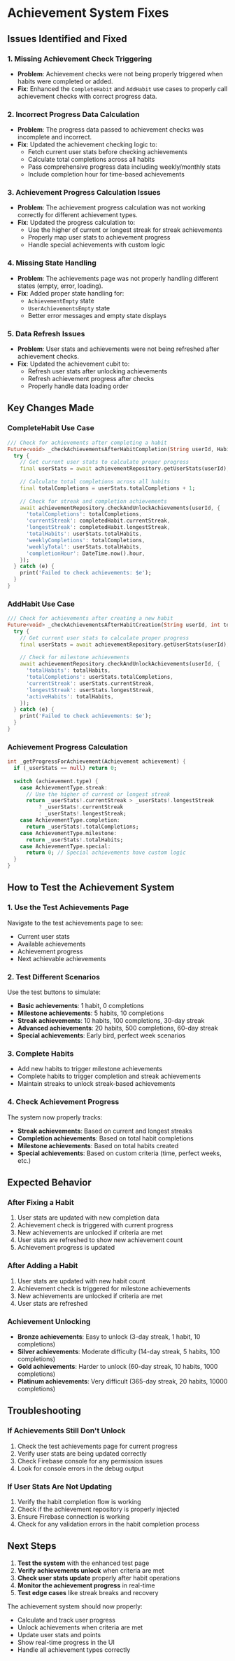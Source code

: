 # Achievement System Fixes

## Issues Identified and Fixed

### 1. **Missing Achievement Check Triggering**
- **Problem**: Achievement checks were not being properly triggered when habits were completed or added.
- **Fix**: Enhanced the `CompleteHabit` and `AddHabit` use cases to properly call achievement checks with correct progress data.

### 2. **Incorrect Progress Data Calculation**
- **Problem**: The progress data passed to achievement checks was incomplete and incorrect.
- **Fix**: Updated the achievement checking logic to:
  - Fetch current user stats before checking achievements
  - Calculate total completions across all habits
  - Pass comprehensive progress data including weekly/monthly stats
  - Include completion hour for time-based achievements

### 3. **Achievement Progress Calculation Issues**
- **Problem**: The achievement progress calculation was not working correctly for different achievement types.
- **Fix**: Updated the progress calculation to:
  - Use the higher of current or longest streak for streak achievements
  - Properly map user stats to achievement progress
  - Handle special achievements with custom logic

### 4. **Missing State Handling**
- **Problem**: The achievements page was not properly handling different states (empty, error, loading).
- **Fix**: Added proper state handling for:
  - `AchievementEmpty` state
  - `UserAchievementsEmpty` state
  - Better error messages and empty state displays

### 5. **Data Refresh Issues**
- **Problem**: User stats and achievements were not being refreshed after achievement checks.
- **Fix**: Updated the achievement cubit to:
  - Refresh user stats after unlocking achievements
  - Refresh achievement progress after checks
  - Properly handle data loading order

## Key Changes Made

### CompleteHabit Use Case
```dart
/// Check for achievements after completing a habit
Future<void> _checkAchievementsAfterHabitCompletion(String userId, Habit completedHabit) async {
  try {
    // Get current user stats to calculate proper progress
    final userStats = await achievementRepository.getUserStats(userId);
    
    // Calculate total completions across all habits
    final totalCompletions = userStats.totalCompletions + 1;
    
    // Check for streak and completion achievements
    await achievementRepository.checkAndUnlockAchievements(userId, {
      'totalCompletions': totalCompletions,
      'currentStreak': completedHabit.currentStreak,
      'longestStreak': completedHabit.longestStreak,
      'totalHabits': userStats.totalHabits,
      'weeklyCompletions': totalCompletions,
      'weeklyTotal': userStats.totalHabits,
      'completionHour': DateTime.now().hour,
    });
  } catch (e) {
    print('Failed to check achievements: $e');
  }
}
```

### AddHabit Use Case
```dart
/// Check for achievements after creating a new habit
Future<void> _checkAchievementsAfterHabitCreation(String userId, int totalHabits) async {
  try {
    // Get current user stats to calculate proper progress
    final userStats = await achievementRepository.getUserStats(userId);
    
    // Check for milestone achievements
    await achievementRepository.checkAndUnlockAchievements(userId, {
      'totalHabits': totalHabits,
      'totalCompletions': userStats.totalCompletions,
      'currentStreak': userStats.currentStreak,
      'longestStreak': userStats.longestStreak,
      'activeHabits': totalHabits,
    });
  } catch (e) {
    print('Failed to check achievements: $e');
  }
}
```

### Achievement Progress Calculation
```dart
int _getProgressForAchievement(Achievement achievement) {
  if (_userStats == null) return 0;
  
  switch (achievement.type) {
    case AchievementType.streak:
      // Use the higher of current or longest streak
      return _userStats!.currentStreak > _userStats!.longestStreak 
          ? _userStats!.currentStreak 
          : _userStats!.longestStreak;
    case AchievementType.completion:
      return _userStats!.totalCompletions;
    case AchievementType.milestone:
      return _userStats!.totalHabits;
    case AchievementType.special:
      return 0; // Special achievements have custom logic
  }
}
```

## How to Test the Achievement System

### 1. **Use the Test Achievements Page**
Navigate to the test achievements page to see:
- Current user stats
- Available achievements
- Achievement progress
- Next achievable achievements

### 2. **Test Different Scenarios**
Use the test buttons to simulate:
- **Basic achievements**: 1 habit, 0 completions
- **Milestone achievements**: 5 habits, 10 completions
- **Streak achievements**: 10 habits, 100 completions, 30-day streak
- **Advanced achievements**: 20 habits, 500 completions, 60-day streak
- **Special achievements**: Early bird, perfect week scenarios

### 3. **Complete Habits**
- Add new habits to trigger milestone achievements
- Complete habits to trigger completion and streak achievements
- Maintain streaks to unlock streak-based achievements

### 4. **Check Achievement Progress**
The system now properly tracks:
- **Streak achievements**: Based on current and longest streaks
- **Completion achievements**: Based on total habit completions
- **Milestone achievements**: Based on total habits created
- **Special achievements**: Based on custom criteria (time, perfect weeks, etc.)

## Expected Behavior

### After Fixing a Habit
1. User stats are updated with new completion data
2. Achievement check is triggered with current progress
3. New achievements are unlocked if criteria are met
4. User stats are refreshed to show new achievement count
5. Achievement progress is updated

### After Adding a Habit
1. User stats are updated with new habit count
2. Achievement check is triggered for milestone achievements
3. New achievements are unlocked if criteria are met
4. User stats are refreshed

### Achievement Unlocking
- **Bronze achievements**: Easy to unlock (3-day streak, 1 habit, 10 completions)
- **Silver achievements**: Moderate difficulty (14-day streak, 5 habits, 100 completions)
- **Gold achievements**: Harder to unlock (60-day streak, 10 habits, 1000 completions)
- **Platinum achievements**: Very difficult (365-day streak, 20 habits, 10000 completions)

## Troubleshooting

### If Achievements Still Don't Unlock
1. Check the test achievements page for current progress
2. Verify user stats are being updated correctly
3. Check Firebase console for any permission issues
4. Look for console errors in the debug output

### If User Stats Are Not Updating
1. Verify the habit completion flow is working
2. Check if the achievement repository is properly injected
3. Ensure Firebase connection is working
4. Check for any validation errors in the habit completion process

## Next Steps

1. **Test the system** with the enhanced test page
2. **Verify achievements unlock** when criteria are met
3. **Check user stats update** properly after habit operations
4. **Monitor the achievement progress** in real-time
5. **Test edge cases** like streak breaks and recovery

The achievement system should now properly:
- Calculate and track user progress
- Unlock achievements when criteria are met
- Update user stats and points
- Show real-time progress in the UI
- Handle all achievement types correctly